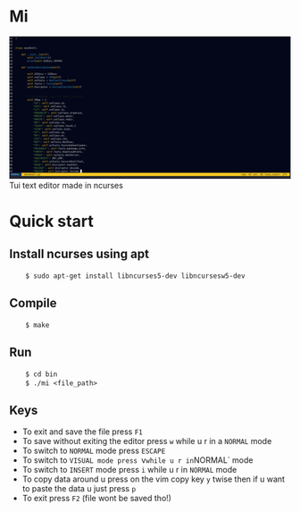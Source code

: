 # Mi
![EDITOR-UI](./img/V0.png)
Tui text editor made in ncurses

# Quick start

## Install ncurses using apt
```console
    $ sudo apt-get install libncurses5-dev libncursesw5-dev
```
## Compile

```console
    $ make
```

## Run
```console
    $ cd bin
    $ ./mi <file_path>
```

## Keys
- To exit and save the file press `F1`
- To save without exiting the editor press `w` while u r in a `NORMAL` mode
- To switch to `NORMAL` mode press `ESCAPE`
- To switch to `VISUAL mode press `v` while u r in `NORMAL` mode
- To switch to `INSERT` mode press `i` while u r in `NORMAL` mode
- To copy data around u press on the vim copy key `y` twise then if u want to paste the data u just press `p`
- To exit press `F2` (file wont be saved tho!)
